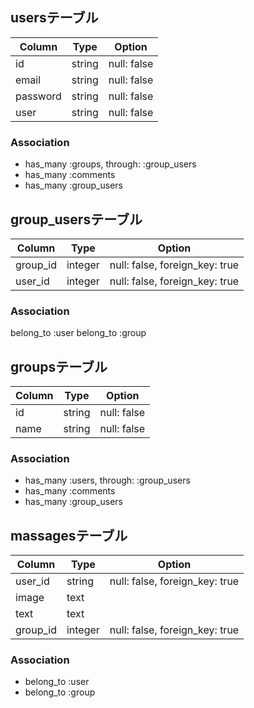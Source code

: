 <!-- Chatspace DB設計 -->
## usersテーブル
|Column|Type|Option|
|------|----|------|
|id|string|null: false|
|email|string|null: false|
|password|string|null: false|
|user|string|null: false|
### Association
- has_many :groups, through: :group_users
- has_many :comments
- has_many :group_users

## group_usersテーブル
|Column|Type|Option|
|------|----|------|
|group_id|integer|null: false, foreign_key: true|
|user_id|integer|null: false, foreign_key: true|
### Association
belong_to :user
belong_to :group

## groupsテーブル
|Column|Type|Option|
|------|----|------|
|id|string|null: false|
|name|string|null: false|
### Association
- has_many :users, through: :group_users
- has_many :comments
- has_many :group_users

## massagesテーブル
|Column|Type|Option|
|------|----|------|
|user_id|string|null: false, foreign_key: true|
|image|text||
|text|text||
|group_id|integer|null: false, foreign_key: true|
### Association
- belong_to :user
- belong_to :group 